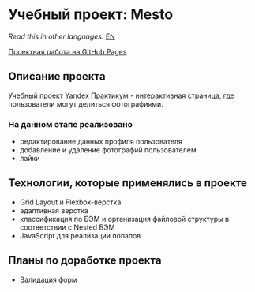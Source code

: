 # Учебный проект: Mesto

*Read this in other languages:* [EN](https://github.com/naumch1k/mesto/blob/main/README.md) 

[Проектная работа на GitHub Pages](https://naumch1k.github.io/mesto/index.html)

## Описание проекта
Учебный проект [Yandex Практикум](https://praktikum.yandex.ru/web/ "Курс Веб-разработчик") - интерактивная страница, где пользователи могут делиться фотографиями.

### На данном этапе реализовано
* редактирование данных профиля пользователя
* добавление и удаление фотографий пользователем
* лайки

## Технологии, которые применялись в проекте
* Grid Layout и Flexbox-верстка
* адаптивная верстка
* классификация по БЭМ и организация файловой структуры в соответствии с Nested БЭМ
* JavaScript для реализации попапов

## Планы по доработке проекта
* Валидация форм